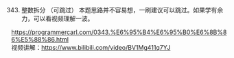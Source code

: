 343. 整数拆分 （可跳过）
本题思路并不容易想，一刷建议可以跳过。如果学有余力，可以看视频理解一波。

https://programmercarl.com/0343.%E6%95%B4%E6%95%B0%E6%8B%86%E5%88%86.html   
视频讲解：https://www.bilibili.com/video/BV1Mg411q7YJ
